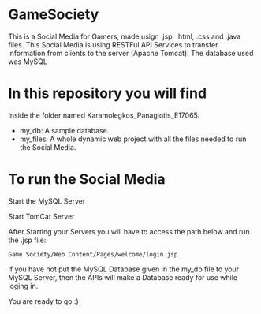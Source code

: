 # GameSociety
This is a Social Media for Gamers, made usign .jsp, .html, .css and .java files. 
This Social Media is using RESTFul API Services to transfer information from clients to the server (Apache Tomcat). 
The database used was MySQL

# In this repository you will find
Inside the folder named Karamolegkos_Panagiotis_E17065:
- my_db: A sample database.
- my_files: A whole dynamic web project with all the files needed to run the Social Media.

# To run the Social Media

Start the MySQL Server

Start TomCat Server

After Starting your Servers you will have to access the path below and run the .jsp file: 
```
Game Society/Web Content/Pages/welcome/login.jsp
```
If you have not put the MySQL Database given in the my_db file to your MySQL Server, then the APIs will make a Database ready for use while loging in.

You are ready to go :)
